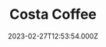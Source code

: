 ---
date: 2023-02-27T12:53:54.000Z
title: Costa Coffee
latitude: 52.03857870104306
longitude: 0.730118486106803
url: https://www.costa.co.uk
category: checkin
---